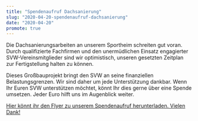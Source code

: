 ```yaml
---
title: "Spendenaufruf Dachsanierung"
slug: "2020-04-20-spendenaufruf-dachsanierung"
date: "2020-04-20"
promote: true
---
```

Die Dachsanierungsarbeiten an unserem Sportheim schreiten gut voran. Durch qualifizierte Fachfirmen und den unermüdlichen Einsatz engagierter SVW-Vereinsmitglieder sind wir optimistisch, unseren gesetzten Zeitplan zur Fertigstellung halten zu können.

Dieses Großbauprojekt bringt den SVW an seine finanziellen Belastungsgrenzen. Wir sind daher um jede Unterstützung dankbar. Wenn Ihr Euren SVW unterstützen möchtet, könnt Ihr dies gerne über eine Spende umsetzen. Jeder Euro hilft uns im Augenblick weiter.


<a href="t3://file?uid=107">Hier könnt ihr den Flyer zu unserem Spendenaufruf herunterladen. Vielen Dank!</a>
